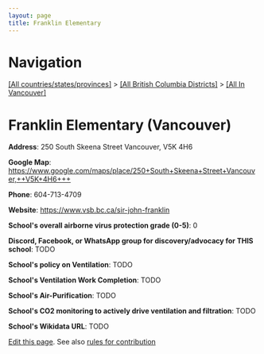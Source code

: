 ```yaml
---
layout: page
title: Franklin Elementary
---
```

# Navigation

[[All countries/states/provinces]](../../..) > [[All British Columbia Districts]](../..) > [[All In Vancouver]](..)

# Franklin Elementary (Vancouver)

**Address**: 250 South Skeena Street Vancouver,  V5K 4H6

**Google Map**: <https://www.google.com/maps/place/250+South+Skeena+Street+Vancouver,++V5K+4H6+++>

**Phone**: 604-713-4709

**Website**: <https://www.vsb.bc.ca/sir-john-franklin>

**School's overall airborne virus protection grade (0-5)**: 0

**Discord, Facebook, or WhatsApp group for discovery/advocacy for THIS school**: TODO

**School's policy on Ventilation**: TODO

**School's Ventilation Work Completion**: TODO

**School's Air-Purification**: TODO

**School's CO2 monitoring to actively drive ventilation and filtration**: TODO

**School's Wikidata URL**: TODO


[Edit this page](https://github.com/ventilate-schools/BC/edit/main/./Vancouver/Franklin_Elementary.md). See also [rules for contribution](../../../contribution-rules/)